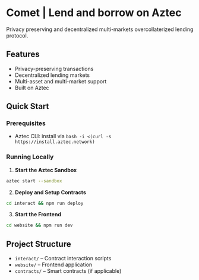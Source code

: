 # Comet | Lend and borrow on Aztec
Privacy preserving and decentralized multi-markets overcollaterized lending protocol.

## Features
- Privacy-preserving transactions
- Decentralized lending markets
- Multi-asset and multi-market support
- Built on Aztec

## Quick Start

### Prerequisites
- Aztec CLI: install via `bash -i <(curl -s https://install.aztec.network)`

### Running Locally

1. **Start the Aztec Sandbox**
```bash
aztec start --sandbox
```
2. **Deploy and Setup Contracts**
```bash
cd interact && npm run deploy
```
3. **Start the Frontend**
```bash
cd website && npm run dev
```

## Project Structure

- `interact/` – Contract interaction scripts  
- `website/` – Frontend application  
- `contracts/` – Smart contracts (if applicable)
